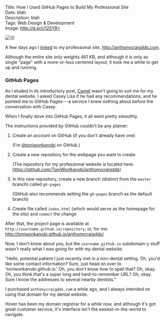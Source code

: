 Title: How I Used GitHub Pages to Build My Professional Site  
Date: blah  
Description: blah  
Tags: Web Design & Development  
Image: http://d.pr/i/125YR+  

![😑](http://d.pr/i/125YR+ "I hate this page")

A few days ago I [linked](/2016/1/3/my-second-website-anthony-craig-dds "My linked post to my professional website") to my professional site, <http://anthonycraigdds.com>.

Although the entire site only weights 461 KB, and although it is only as single "page" with a more-or-less centered layout, it took me a while to get up and running.

### GitHub Pages

As I eluded in its introductory post, [Camel](/tags/Camel) wasn't going to suit me for my dental website. I asked Casey Liss if he had any recommendations, and he pointed me to GitHub Pages---a service I knew nothing about before the conversation with Casey.

When I finally dove into GitHub Pages, it all went pretty smoothly.

The instructions provided by GitHub couldn't be any plainer:

1. Create an account on GitHub (if you don't already have one)
	
	(I'm [@toniwonkanobi](https://github.com/ToniWonKanobi "Me on GitHub") on GitHub.)
	
2. Create a new repository for the webpage you want to create

	(The repository for my professional website is located here: <https://github.com/ToniWonKanobi/anthonycraigdds>)
	
3. In this new repository, create a new branch (distinct from the `master` branch) called `gh-pages`

	(GitHub  also recommends setting the `gh-pages` branch as the default branch)

4. Create file called `index.html` (which would serve as the homepage for the site) and `commit` the change

After that, the project page is available at `http://username.github.io/repository`, or, for me: <http://toniwonkanobi.github.io/anthonycraigdds/>

Now, I don't know about you, but the `username.github.io` subdomain-y stuff wasn't really what I was going for with my dental website:

"Hello, potential patient I just recently met in a non-dental setting. Oh, you'd like some contact information? Sure, just head on over to 'toniwonkanobi.github.io.' Oh, you don't know how to spell that? Oh, okay. Oh, you think that's a super long and hard-to-remember URL? Oh, okay. Sure I know the addresses to several nearby dentists."

I purchased `anthonycraigdds.com` a while ago, and I always intended on using that domain for my dental website.

Hover has been my domain registrar for a while now, and although it's got great customer service, it's interface isn't the easiest-in-the-world to navigate.